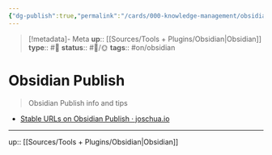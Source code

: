```yaml
---
{"dg-publish":true,"permalink":"/cards/000-knowledge-management/obsidian-publish/","title":"Obsidian Publish"}
---
```


> [!metadata]- Meta
> **up**:: [[Sources/Tools + Plugins/Obsidian\|Obsidian]]
> **type**:: #📝 
> **status**:: #📝/🌞
> **tags**::  #on/obsidian 


# Obsidian Publish

> Obsidian Publish info and tips

- [Stable URLs on Obsidian Publish · joschua.io](https://joschua.io/posts/2023/10/07/stable-publish-urls/)


---
up:: [[Sources/Tools + Plugins/Obsidian\|Obsidian]]

